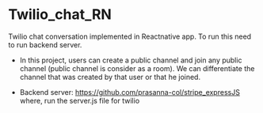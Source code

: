 # Twilio_chat_RN
Twilio chat conversation implemented in Reactnative app. To run this need to run backend server.

- In this project, users can create a public channel and join any public channel (public channel is consider as a room). We can differentiate the channel that was created by that user or that he joined.

- Backend server: https://github.com/prasanna-col/stripe_expressJS
where, run the server.js file for twilio
